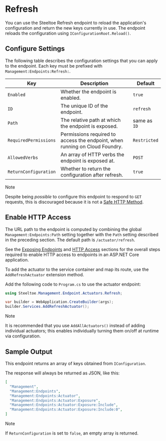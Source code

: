 # Refresh

You can use the Steeltoe Refresh endpoint to reload the application's configuration and return the new keys currently in use.
The endpoint reloads the configuration using `IConfigurationRoot.Reload()`.

## Configure Settings

The following table describes the configuration settings that you can apply to the endpoint.
Each key must be prefixed with `Management:Endpoints:Refresh:`.

| Key | Description | Default |
| --- | --- | --- |
| `Enabled` | Whether the endpoint is enabled. | `true` |
| `ID` | The unique ID of the endpoint. | `refresh` |
| `Path` | The relative path at which the endpoint is exposed. | same as `ID` |
| `RequiredPermissions` | Permissions required to access the endpoint, when running on Cloud Foundry. | `Restricted` |
| `AllowedVerbs` | An array of HTTP verbs the endpoint is exposed at. | `POST` |
| `ReturnConfiguration` | Whether to return the configuration after refresh. | `true` |

> [!NOTE]
> Despite being *possible* to configure this endpoint to respond to `GET` requests,
> this is discouraged because it is not a [Safe HTTP Method](https://developer.mozilla.org/en-US/docs/Glossary/Safe/HTTP).

## Enable HTTP Access

The URL path to the endpoint is computed by combining the global `Management:Endpoints:Path` setting together with the `Path` setting described in the preceding section.
The default path is `/actuator/refresh`.

See the [Exposing Endpoints](./using-endpoints.md#exposing-endpoints) and [HTTP Access](./using-endpoints.md#http-access) sections for the overall steps required to enable HTTP access to endpoints in an ASP.NET Core application.

To add the actuator to the service container and map its route, use the `AddRefreshActuator` extension method.

Add the following code to `Program.cs` to use the actuator endpoint:

```csharp
using Steeltoe.Management.Endpoint.Actuators.Refresh;

var builder = WebApplication.CreateBuilder(args);
builder.Services.AddRefreshActuator();
```

> [!NOTE]
> It is recommended that you use `AddAllActuators()` instead of adding individual actuators;
> this enables individually turning them on/off at runtime via configuration.

## Sample Output

This endpoint returns an array of keys obtained from `IConfiguration`.

The response will always be returned as JSON, like this:

```json
[
  "Management",
  "Management:Endpoints",
  "Management:Endpoints:Actuator",
  "Management:Endpoints:Actuator:Exposure",
  "Management:Endpoints:Actuator:Exposure:Include",
  "Management:Endpoints:Actuator:Exposure:Include:0",
]
```

> [!NOTE]
> If `ReturnConfiguration` is set to `false`, an empty array is returned.
